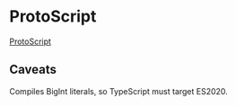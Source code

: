 # ProtoScript

[ProtoScript](https://github.com/TateThurston/protoScript)

## Caveats

Compiles BigInt literals, so TypeScript must target ES2020.
